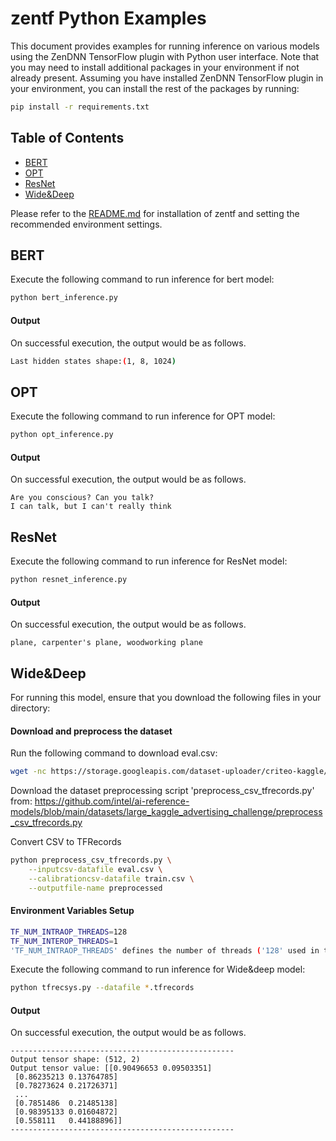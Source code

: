 # zentf Python Examples

This document provides examples for running inference on various models using the ZenDNN TensorFlow plugin with Python user interface. Note that you may need to install additional packages in your environment if not already present. Assuming you have installed ZenDNN TensorFlow plugin in your environment, you can install the rest of the packages by running:

```bash
pip install -r requirements.txt
```

## Table of Contents
- [BERT](#bert)
- [OPT](#opt)
- [ResNet](#resnet)
- [Wide&Deep](#widedeep)

Please refer to the [README.md](../../README.md) for installation of zentf and setting the recommended environment settings.

## BERT

Execute the following command to run inference for bert model:

```bash
python bert_inference.py
```

#### Output
On successful execution, the output would be as follows.
```bash
Last hidden states shape:(1, 8, 1024)
```

## OPT

Execute the following command to run inference for OPT model:

```bash
python opt_inference.py
```

#### Output

On successful execution, the output would be as follows.

```
Are you conscious? Can you talk?
I can talk, but I can't really think
```

## ResNet

Execute the following command to run inference for ResNet model:

```bash
python resnet_inference.py
```

#### Output

On successful execution, the output would be as follows.
```
plane, carpenter's plane, woodworking plane
```

## Wide&Deep
For running this model, ensure that you download the following files in your directory:

#### Download and preprocess the dataset

Run the following command to download eval.csv:
```bash
wget -nc https://storage.googleapis.com/dataset-uploader/criteo-kaggle/large_version/eval.csv -O eval.csv
```

Download the dataset preprocessing script 'preprocess_csv_tfrecords.py' from: https://github.com/intel/ai-reference-models/blob/main/datasets/large_kaggle_advertising_challenge/preprocess_csv_tfrecords.py

Convert CSV to TFRecords

```bash
python preprocess_csv_tfrecords.py \
    --inputcsv-datafile eval.csv \
    --calibrationcsv-datafile train.csv \
    --outputfile-name preprocessed
```

#### Environment Variables Setup

```bash
TF_NUM_INTRAOP_THREADS=128
TF_NUM_INTEROP_THREADS=1
'TF_NUM_INTRAOP_THREADS' defines the number of threads ('128' used in this example) used for intra-op parallelism, optimizing operations like matrix multiplications and TF_NUM_INTEROP_THREADS controls the number of threads ('1' used in this example) used for inter-op parallelism, helping to execute independent operations concurrently.
```

Execute the following command to run inference for Wide&deep model:
```bash
python tfrecsys.py --datafile *.tfrecords
```

#### Output

On successful execution, the output would be as follows.
```
--------------------------------------------------
Output tensor shape: (512, 2)
Output tensor value: [[0.90496653 0.09503351]
 [0.86235213 0.13764785]
 [0.78273624 0.21726371]
 ...
 [0.7851486  0.21485138]
 [0.98395133 0.01604872]
 [0.558111   0.44188896]]
--------------------------------------------------
```
